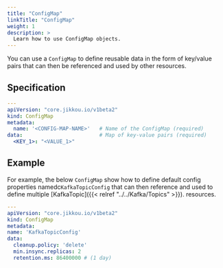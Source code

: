 ```yaml
---
title: "ConfigMap"
linkTitle: "ConfigMap"
weight: 1
description: >
  Learn how to use ConfigMap objects.
---
```


You can use a `ConfigMap` to define reusable data in the form of key/value pairs that can then be referenced and used by
other resources.

## Specification

```yaml
---
apiVersion: "core.jikkou.io/v1beta2"
kind: ConfigMap
metadata:
  name: '<CONFIG-MAP-NAME>'   # Name of the ConfigMap (required)
data:                         # Map of key-value pairs (required)
  <KEY_1>: "<VALUE_1>" 
```

## Example

For example, the below `ConfigMap` show how to define default config properties namedc`KafkaTopicConfig` that can then
reference and used to define multiple [KafkaTopic]({{< relref "../../Kafka/Topics" >}}). resources.

```yaml
---
apiVersion: "core.jikkou.io/v1beta2"
kind: ConfigMap
metadata:
name: 'KafkaTopicConfig'
data:
  cleanup.policy: 'delete'
  min.insync.replicas: 2
  retention.ms: 86400000 # (1 day)
```
```
